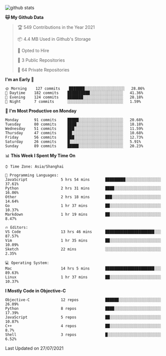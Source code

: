 
![github stats](https://github-readme-stats.vercel.app/api?username=ChesterYue&show_icons=true&count_private=true)

<!-- ![wakatime](https://github-readme-stats.vercel.app/api/wakatime?username=ChesterYue&layout=compact) -->

<!-- ![wakatime](https://github-readme-stats.vercel.app/api/top-langs/?username=ChesterYue&layout=compact) -->

<!--START_SECTION:waka-->
**🐱 My Github Data** 

> 🏆 549 Contributions in the Year 2021
 > 
> 📦 4.4 MB Used in Github's Storage 
 > 
> 💼 Opted to Hire
 > 
> 📜 3 Public Repositories 
 > 
> 🔑 64 Private Repositories  
 > 
**I'm an Early 🐤** 

```text
🌞 Morning    127 commits    ███████░░░░░░░░░░░░░░░░░░   28.86% 
🌆 Daytime    182 commits    ██████████░░░░░░░░░░░░░░░   41.36% 
🌃 Evening    124 commits    ███████░░░░░░░░░░░░░░░░░░   28.18% 
🌙 Night      7 commits      ░░░░░░░░░░░░░░░░░░░░░░░░░   1.59%

```
📅 **I'm Most Productive on Monday** 

```text
Monday       91 commits     █████░░░░░░░░░░░░░░░░░░░░   20.68% 
Tuesday      80 commits     ████░░░░░░░░░░░░░░░░░░░░░   18.18% 
Wednesday    51 commits     ███░░░░░░░░░░░░░░░░░░░░░░   11.59% 
Thursday     47 commits     ██░░░░░░░░░░░░░░░░░░░░░░░   10.68% 
Friday       56 commits     ███░░░░░░░░░░░░░░░░░░░░░░   12.73% 
Saturday     26 commits     █░░░░░░░░░░░░░░░░░░░░░░░░   5.91% 
Sunday       89 commits     █████░░░░░░░░░░░░░░░░░░░░   20.23%

```


📊 **This Week I Spent My Time On** 

```text
⌚︎ Time Zone: Asia/Shanghai

💬 Programming Languages: 
JavaScript               5 hrs 54 mins       █████████░░░░░░░░░░░░░░░░   37.61% 
Python                   2 hrs 31 mins       ████░░░░░░░░░░░░░░░░░░░░░   16.06% 
Other                    2 hrs 18 mins       ███░░░░░░░░░░░░░░░░░░░░░░   14.64% 
Go                       1 hr 37 mins        ██░░░░░░░░░░░░░░░░░░░░░░░   10.37% 
Markdown                 1 hr 19 mins        ██░░░░░░░░░░░░░░░░░░░░░░░   8.47%

🔥 Editors: 
VS Code                  13 hrs 46 mins      ██████████████████████░░░   87.57% 
Vim                      1 hr 35 mins        ██░░░░░░░░░░░░░░░░░░░░░░░   10.09% 
Sketch                   22 mins             ░░░░░░░░░░░░░░░░░░░░░░░░░   2.35%

💻 Operating System: 
Mac                      14 hrs 5 mins       ██████████████████████░░░   89.63% 
Linux                    1 hr 37 mins        ██░░░░░░░░░░░░░░░░░░░░░░░   10.37%

```

**I Mostly Code in Objective-C** 

```text
Objective-C              12 repos            ██████░░░░░░░░░░░░░░░░░░░   26.09% 
Python                   8 repos             ████░░░░░░░░░░░░░░░░░░░░░   17.39% 
JavaScript               5 repos             ██░░░░░░░░░░░░░░░░░░░░░░░   10.87% 
C++                      4 repos             ██░░░░░░░░░░░░░░░░░░░░░░░   8.7% 
Shell                    3 repos             █░░░░░░░░░░░░░░░░░░░░░░░░   6.52%

```



 Last Updated on 27/07/2021
<!--END_SECTION:waka-->